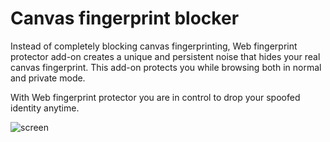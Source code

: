 # Canvas fingerprint blocker

Instead of completely blocking canvas fingerprinting, Web fingerprint protector add-on creates a unique and persistent noise that hides your real canvas fingerprint. This add-on protects you while browsing both in normal and private mode. 

With Web fingerprint protector you are in control to drop your spoofed identity anytime.

![screen](https://user-images.githubusercontent.com/80843978/111501738-8774bd00-8745-11eb-8e52-d66006735e5a.jpg)

